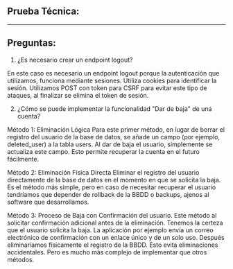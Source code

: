 Prueba Técnica:
-----------------------------------


-----------------------------------
Preguntas:
-----------------------------------
1. ¿Es necesario crear un endpoint logout?
   
En este caso es necesario un endpoint logout  porque la autenticación que utilizamos, funciona mediante sesiones. Utiliza cookies para identificar la sesión.
Utilizamos POST con token para CSRF para evitar este tipo de ataques, al finalizar se elimina el token de sesión.


2. ¿Cómo se puede implementar la funcionalidad "Dar de baja" de una cuenta?

Método 1: Eliminación Lógica 
Para este primer método, en lugar de borrar el registro del usuario de la base de datos, se añade un campo (por ejemplo, deleted_user) a la tabla users. Al dar de baja el usuario, simplemente se actualiza este campo.
Esto permite recuperar la cuenta en el futuro fácilmente.

Método 2: Eliminación Física Directa
Eliminar el registro del usuario directamente de la base de datos en el momento en que se solicita la baja.
Es el método más simple, pero en caso de necesitar recuperar el usuario tendríamos que depender de rollback de la BBDD o backups, ajenos al software que desarrollamos. 


Método 3: Proceso de Baja con Confirmación del usuario.
Este método al solicitar confirmación adicional antes de la eliminación.
Tenemos la certeza que el usuario solicita la baja.
La aplicación por ejemplo envía un correo electrónico de confirmación con un enlace único y de un solo uso. Después eliminaríamos físicamente el registro de la BBDD.
Esto evita eliminaciones accidentales. Pero es mucho más complejo de implementar que otros métodos.

